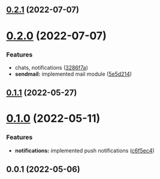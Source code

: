 ## [0.2.1](https://github.com/broodd/nest-template/compare/v0.2.0...v0.2.1) (2022-07-07)



# [0.2.0](https://github.com/broodd/nest-template/compare/v0.1.1...v0.2.0) (2022-07-07)


### Features

* chats, notifications ([3286f7a](https://github.com/broodd/nest-template/commit/3286f7a8b3cfad07bab8664ef3823f8f498e185e))
* **sendmail:** implemented mail module ([5e5d214](https://github.com/broodd/nest-template/commit/5e5d21473759f3ebf556bdbe5dd4c07fab954f01))



## [0.1.1](https://github.com/broodd/nest-template/compare/v0.1.0...v0.1.1) (2022-05-27)



# [0.1.0](https://github.com/broodd/nest-template/compare/v0.0.1...v0.1.0) (2022-05-11)


### Features

* **notifications:** implemented push notifications ([c6f5ec4](https://github.com/broodd/nest-template/commit/c6f5ec4c0b2751f59029e097bd7a4dba64c25615))



## 0.0.1 (2022-05-06)



